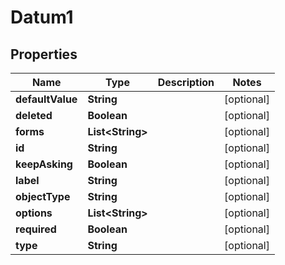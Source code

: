 

# Datum1


## Properties

Name | Type | Description | Notes
------------ | ------------- | ------------- | -------------
**defaultValue** | **String** |  |  [optional]
**deleted** | **Boolean** |  |  [optional]
**forms** | **List&lt;String&gt;** |  |  [optional]
**id** | **String** |  |  [optional]
**keepAsking** | **Boolean** |  |  [optional]
**label** | **String** |  |  [optional]
**objectType** | **String** |  |  [optional]
**options** | **List&lt;String&gt;** |  |  [optional]
**required** | **Boolean** |  |  [optional]
**type** | **String** |  |  [optional]



